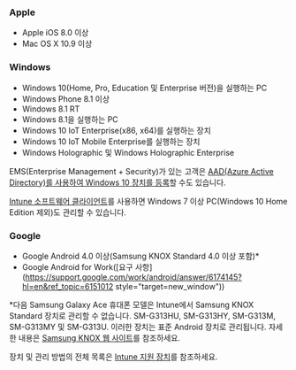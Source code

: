 

### <a name="apple"></a>Apple
  - Apple iOS 8.0 이상
  - Mac OS X 10.9 이상

### <a name="windows"></a>Windows
  - Windows 10(Home, Pro, Education 및 Enterprise 버전)을 실행하는 PC
  - Windows Phone 8.1 이상
  - Windows 8.1 RT
  - Windows 8.1을 실행하는 PC
  - Windows 10 IoT Enterprise(x86, x64)를 실행하는 장치
  - Windows 10 IoT Mobile Enterprise를 실행하는 장치
  - Windows Holographic 및 Windows Holographic Enterprise

  EMS(Enterprise Management + Security)가 있는 고객은 [AAD(Azure Active Directory)를 사용하여 Windows 10 장치를 등록](/intune-classic/deploy-use/set-up-windows-device-management-with-microsoft-intune#azure-active-directory-enrollment)할 수도 있습니다.

  [Intune 소프트웨어 클라이언트](/intune-classic/deploy-use/manage-windows-pcs-with-microsoft-intune)를 사용하면 Windows 7 이상 PC(Windows 10 Home Edition 제외)도 관리할 수 있습니다.

### <a name="google"></a>Google
- Google Android 4.0 이상(Samsung KNOX Standard 4.0 이상 포함)*
- Google Android for Work([요구 사항](https://support.google.com/work/android/answer/6174145?hl=en&ref_topic=6151012 style="target=new_window"))

*다음 Samsung Galaxy Ace 휴대폰 모델은 Intune에서 Samsung KNOX Standard 장치로 관리할 수 없습니다. SM-G313HU, SM-G313HY, SM-G313M, SM-G313MY 및 SM-G313U. 이러한 장치는 표준 Android 장치로 관리됩니다. 자세한 내용은 [Samsung KNOX 웹 사이트](https://www.samsungknox.com/en)를 참조하세요.

장치 및 관리 방법의 전체 목록은 [Intune 지원 장치](/intune/supported-devices-browsers#intune-supported-devices)를 참조하세요.

